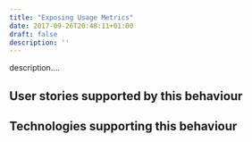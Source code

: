 ```yaml
---
title: "Exposing Usage Metrics"
date: 2017-09-26T20:48:11+01:00
draft: false
description: ''
---
```


description....

## User stories supported by this behaviour


## Technologies supporting this behaviour

